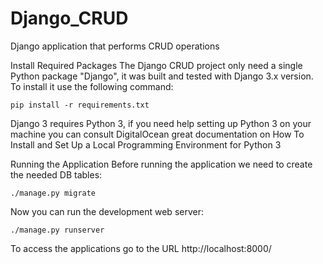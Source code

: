 # Django_CRUD
 Django application that performs CRUD operations

Install Required Packages
The Django CRUD project only need a single Python package "Django", it was built and tested with Django 3.x version. 
To install it use the following command:
```
pip install -r requirements.txt
```
Django 3 requires Python 3, if you need help setting up Python 3 on your machine 
you can consult DigitalOcean great documentation on How To Install and Set Up a Local Programming Environment for Python 3

Running the Application
Before running the application we need to create the needed DB tables:
```
./manage.py migrate
```
Now you can run the development web server:
```
./manage.py runserver
```
To access the applications go to the URL http://localhost:8000/
